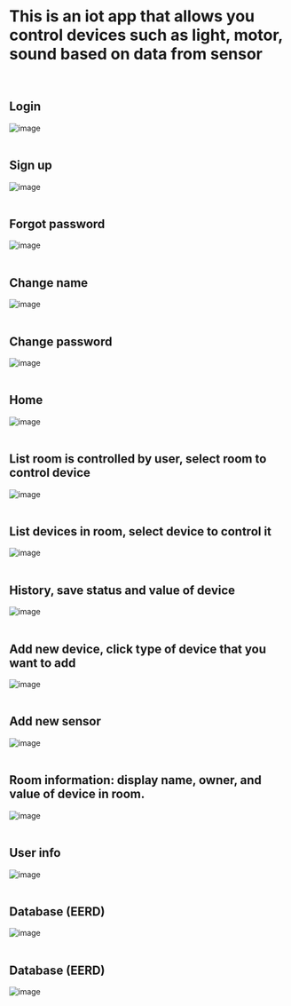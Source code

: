 # This is an iot app that allows you control devices such as light, motor, sound based on data from sensor
<br/>

## Login
![image](Image/UI_Login.png)
<br/>
<br/>

## Sign up
![image](Image/UI_Signup.png)
<br/>
<br/>

## Forgot password
![image](Image/UI_forgot_password.png)
<br/>
<br/>

## Change name
![image](Image/UI_change_name.png)
<br/>
<br/>

## Change password
![image](Image/change_password.png)
<br/>
<br/>

## Home
![image](Image/UI_Home.png)
<br/>
<br/>

## List room is controlled by user, select room to control device
![image](Image/UI_ListRoomControl.png)
<br/>
<br/>

## List devices in room, select device to control it
![image](Image/UI_ListDeviceControl.png)
<br/>
<br/>

## History, save status and value of device
![image](Image/UI_control_device.png)
<br/>
<br/>

## Add new device, click type of device that you want to add
![image](Image/UI_AddObject.png)
<br/>
<br/>

## Add new sensor
![image](Image/UI_add_new_sensor.png)
<br/>
<br/>

## Room information: display name, owner, and value of device in room.
![image](Image/UI_view_room_info.png)
<br/>
<br/>

## User info
![image](Image/UI_UserInfo.png)
<br/>
<br/>

## Database (EERD)
![image](Image/DatabaseEERD.png)
<br/>
<br/>

## Database (EERD)
![image](Image/DatabaseRelation.png)

